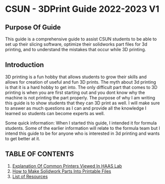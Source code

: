 # CSUN - 3DPrint Guide 2022-2023 V1

## Purpose Of Guide

This guide is a comprehensive guide to assist CSUN students to be able to set up their slicing software, optimize their solidworks part files for 3d printing, and to understand the mistakes that occur while 3D printing. 

## Introduction
3D printing is a fun hobby that allows students to grow their skills and allows for creation of useful and fun 3D prints. The myth about 3d printing is that it is a hard hobby to get into. The only difficult part that comes to 3D printing is when you are first starting out and you dont know why the machine is not printing the part properly. The purpose of why I am writing this guide is to show students that they can 3D print as well. I will make sure to answer as much questions as I can and provide all the knowledge I learned so students can become experts as well. 

Some quick information: When I started this guide, I intended it for formula students. Some of the earlier information will relate to the formula team but I intend this guide to be for anyone who is interested in 3d printing and wants to get better at it.

 
## TABLE OF CONTENTS
1. [Explanation Of Common Printers Viewed In HAAS Lab](https://github.com/Matthewgb73/CSUN-3D-Print-Guide/blob/main/MAIN%20INFO/Explanation%20Of%20Common%20Printers%20Viewed%20In%20HAAS%20Lab.md)
2. [How to Make Solidwork Parts Into Printable Files](https://github.com/Matthewgb73/CSUN-FSAE-3D-Print-Guide-/blob/main/How%20to%20Make%20Solidwork%20Parts%20Into%20Printable%20Files.md)
3. [List of Resources](https://github.com/Matthewgb73/CSUN-FSAE-3D-Print-Guide-/blob/main/LIST%20OF%20RESOURCEs.md)



 
